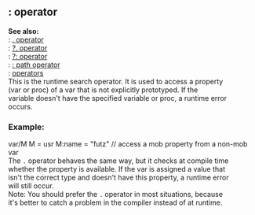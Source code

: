 ## : operator    
**See also:**    
:   [. operator](/operator/%2e)    
:   [?. operator](/operator/%3f%2e)    
:   [?: operator](/operator/%3f:)    
:   [: path operator](/operator/path/:)    
:   [operators](/operator)    
This is the runtime search operator. It is used to access a property    
(var or proc) of a var that is not explicitly prototyped. If the    
variable doesn\'t have the specified variable or proc, a runtime error    
occurs.    
### Example:    
var/M M = usr M:name = \"futz\" // access a mob property from a non-mob    
var    
The `.` operator behaves the same way, but it checks at compile time    
whether the property is available. If the var is assigned a value that    
isn\'t the correct type and doesn\'t have this property, a runtime error    
will still occur.    
Note: You should prefer the `.` operator in most situations, because    
it\'s better to catch a problem in the compiler instead of at runtime.  